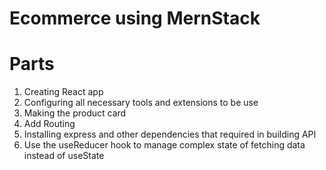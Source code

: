 # Ecommerce using MernStack

# Parts

1. Creating React app
2. Configuring all necessary tools and extensions to be use
3. Making the product card
4. Add Routing
5. Installing express and other dependencies that required in building API
6. Use the useReducer hook to manage complex state of fetching data instead of useState
